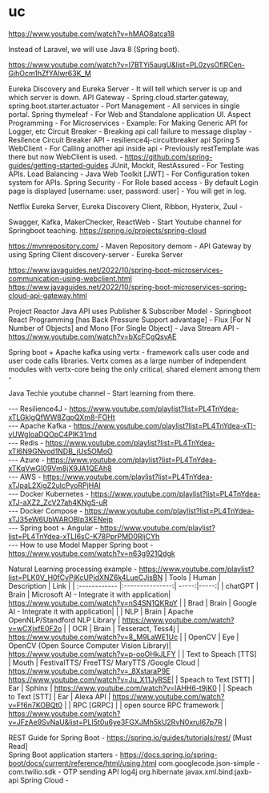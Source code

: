 # uc

https://www.youtube.com/watch?v=hMAO8atca18

Instead of Laravel, we will use Java 8 (Spring boot).

https://www.youtube.com/watch?v=I7BTYi5augU&list=PL0zysOflRCen-GihOcm1hZfYAlwr63K_M

Eureka Discovery and Eureka Server - It will tell which server is up and which server is down.
API Gateway - Spring.cloud.starter.gateway, spring.boot.starter.actuator - Port Management - All services in single portal.
Spring thymeleaf - For Web and Standalone application UI.
Aspect Programming - For Microservices - Example: For Making Generic API for Logger, etc
Circuit Breaker - Breaking api call failure to message display - Resilence Circuit Breaker API - resilience4j-circuitbreaker api
Spring 5 WebClient - For Calling another api inside api - Previously restTemplate was there but now WebClient is used. - https://github.com/spring-guides/getting-started-guides
JUnit, Mockit, RestAssured - For Testing APIs.
Load Balancing - 
Java Web Toolkit [JWT] - For Configuration token system for APIs.
Spring Security - For Role based access - By default Login page is displayed [username: user, password: user] - You will get in log.

Netflix Eureka Server, Eureka Discovery Client, Ribbon, Hysterix, Zuul - 

Swagger, Kafka, MakerChecker, ReactWeb - Start Youtube channel for Springboot teaching.
https://spring.io/projects/spring-cloud

https://mvnrepository.com/ - Maven Repository
demom - API Gateway by using Spring Client
discovery-server - Eureka Server

https://www.javaguides.net/2022/10/spring-boot-microservices-communication-using-webclient.html
https://www.javaguides.net/2022/10/spring-boot-microservices-spring-cloud-api-gateway.html

Project Reactor Java API uses Publisher & Subscriber Model - Springboot React Programming [has Back Pressure Support advantage] - Flux [For N Number of Objects] and Mono [For Single Object] - Java Stream API - https://www.youtube.com/watch?v=bXcFCgQsvAE

Spring boot + Apache kafka using vertx - framework calls user code and user code calls libraries. Vertx comes as a large number of independent modules with vertx-core being the only critical, shared element among them - 

Java Techie youtube channel - Start learning from there.

--- Resilience4J - https://www.youtube.com/playlist?list=PL4TnYdea-xTLGklgQfWW8ZgpQXm8-FOHt <br />
--- Apache Kafka - https://www.youtube.com/playlist?list=PL4TnYdea-xTI-vUWgIoaDQOpC4PlK31md <br />
--- Redis - https://www.youtube.com/playlist?list=PL4TnYdea-xTI6N9GNvod1NDB_jUs5OMoO <br />
--- Azure - https://www.youtube.com/playlist?list=PL4TnYdea-xTKqVwGI09Vm8jX9JA1QEAh8 <br />
--- AWS - https://www.youtube.com/playlist?list=PL4TnYdea-xTJpaL2XigZ2ulcPyoRPjHAI <br />
--- Docker Kubernetes - https://www.youtube.com/playlist?list=PL4TnYdea-xTJ-aXZ2_ZcV27ah4KNgS-uR <br />
--- Docker Compose - https://www.youtube.com/playlist?list=PL4TnYdea-xTJ35eW6UbWAROBIp3KENejp <br />
--- Spring boot + Angular - https://www.youtube.com/playlist?list=PL4TnYdea-xTLI6sC-K78PprPMD0RljCYh <br />
--- How to use Model Mapper Spring boot - https://www.youtube.com/watch?v=n63g921Qdgk <br />

Natural Learning processing example - https://www.youtube.com/playlist?list=PLK0V_H0fCvPjKcUPjdXNZ6k4LueCJjsBN
| Tools  | Human  | Description | Link |
| :------------ |:---------------:| -----:|-----:|
| chatGPT      | Brain | Microsoft AI - Integrate it with application| https://www.youtube.com/watch?v=nS4SN1QKRpY |
| Brad      | Brain | Google AI - Integrate it with application|  |
| NLP      | Brain | Apache OpenNLP/Standford NLP Library  | https://www.youtube.com/watch?v=wCXjxfE0F2o |
| OCR | Brain        |    Tesseract, Tess4j | https://www.youtube.com/watch?v=8_M9LaWE1Uc |
| OpenCV | Eye        | OpenCV (Open Source Computer Vision Library)| https://www.youtube.com/watch?v=p-ooOHkJLFY |
| Text to Speach [TTS] |   Mouth   |   FestivalTTS/ FreeTTS/ MaryTTS /Google Cloud    | https://www.youtube.com/watch?v=_8XstaraP9E <br /> https://www.youtube.com/watch?v=Ju_X11JyRSE|
| Speach to Text [STT] |    Ear     |    Sphinx | https://www.youtube.com/watch?v=IAHH6-t9jK0 |
| Speach to Text [STT] |       Ear   |    Alexa API | https://www.youtube.com/watch?v=Ff6n7KOBQt0 |
| RPC [GRPC] |         |    open source RPC framework | https://www.youtube.com/watch?v=JFzAe9SvNaU&list=PLI5t0u6ye3FGXJMh5kU2RvN0xrul67p7R |

REST Guide for Spring Boot - https://spring.io/guides/tutorials/rest/ [Must Read] <br />
Spring Boot application starters - https://docs.spring.io/spring-boot/docs/current/reference/html/using.html
com.googlecode.json-simple - 
com.twilio.sdk - OTP sending API
log4j 
org.hibernate
javax.xml.bind:jaxb-api
Spring Cloud - 
